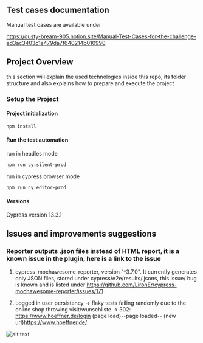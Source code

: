 ## Test cases documentation

Manual test cases are available under

<https://dusty-bream-905.notion.site/Manual-Test-Cases-for-the-challenge-ed3ac3403c1e479da7f640214b010990>

## Project Overview

this section will explain the used technologies inside this repo, its folder structure
and also explains how to prepare and execute the project

### Setup the Project

#### Project initialization

```bash
npm install
```

#### Run the test automation

run in headles mode

```bash
npm run cy:silent-prod
```

run in cypress browser mode

```bash
npm run cy:editor-prod
```

#### Versions

Cypress version 13.3.1

## Issues and improvements suggestions

###  Reporter outputs .json files instead of HTML report, it is a known issue in the plugin, here is a link to the issue

1. cypress-mochawesome-reporter, version "^3.7.0". It currently generates only JSON files, stored under cypress/e2e/results/.jsons, this issue/ bug is known and is listed under https://github.com/LironEr/cypress-mochawesome-reporter/issues/171

2. Logged in user persistency -> flaky tests failing randomly due to the online shop throwing
   visit/wunschliste -> 302: https://www.hoeffner.de/login
   (page load)--page loaded--
   (new url)https://www.hoeffner.de/

![alt text](<./cypress/screenshots/wishlist.feature/Existing%20user%20can%20add%20a%20product%20to%20the%20wishlist%20successfully%20--%20Add%20product%20to%20the%20wishlist%20(failed)%20(attempt%202).png> "Wishlist page throwing 302 error")
